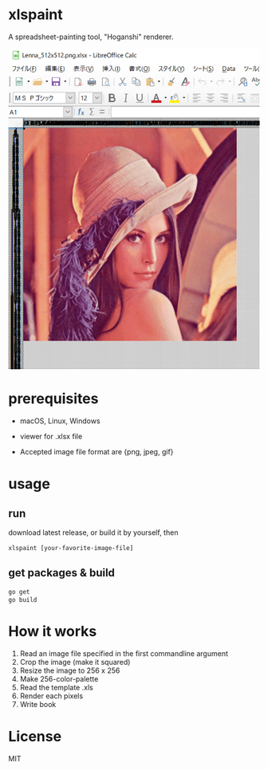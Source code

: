 # xlspaint

A spreadsheet-painting tool, "Hoganshi" renderer.

![lenna_rendered.png](./docs/lenna_rendered.png)

# prerequisites

- macOS, Linux, Windows
- viewer for .xlsx file

- Accepted image file format are {png, jpeg, gif}

# usage

## run

download latest release, or build it by yourself, then 

```console
xlspaint [your-favorite-image-file]
```

## get packages & build

```console
go get
go build
```

# How it works

1. Read an image file specified in the first commandline argument
2. Crop the image (make it squared)
3. Resize the image to 256 x 256 
4. Make 256-color-palette 
5. Read the template .xls
6. Render each pixels
7. Write book


# License

MIT

